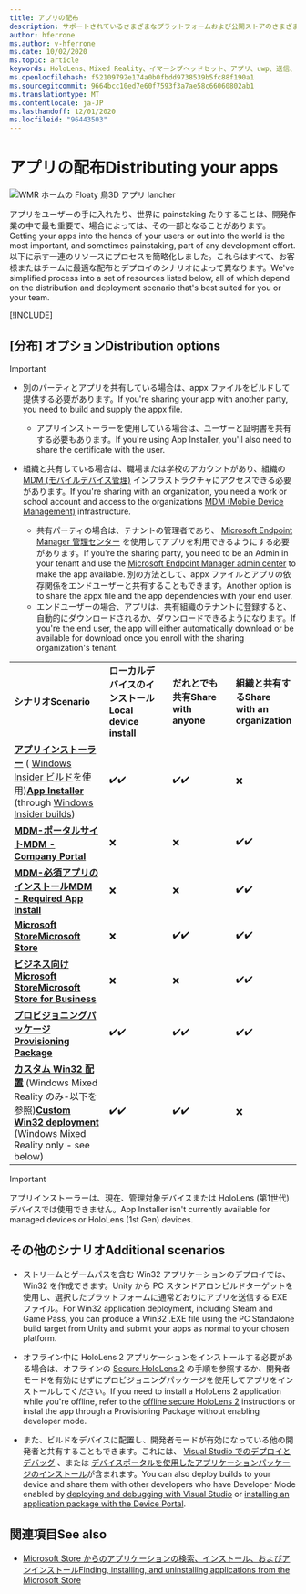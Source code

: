 ```yaml
---
title: アプリの配布
description: サポートされているさまざまなプラットフォームおよび公開ストアのさまざまなディストリビューションオプションの概要です。
author: hferrone
ms.author: v-hferrone
ms.date: 10/02/2020
ms.topic: article
keywords: HoloLens、Mixed Reality、イマーシブヘッドセット、アプリ、uwp、送信、送信、フィルター、メタデータ、システム要件、キーワード、wack、認定、パッケージ、appx、販売促進
ms.openlocfilehash: f52109792e174a0b0fbdd9738539b5fc88f190a1
ms.sourcegitcommit: 9664bcc10ed7e60f7593f3a7ae58c66060802ab1
ms.translationtype: MT
ms.contentlocale: ja-JP
ms.lasthandoff: 12/01/2020
ms.locfileid: "96443503"
---
```

# <a name="distributing-your-apps"></a><span data-ttu-id="68917-104">アプリの配布</span><span class="sxs-lookup"><span data-stu-id="68917-104">Distributing your apps</span></span>

![WMR ホームの Floaty 鳥3D アプリ lancher](images/distribute-hero-image.png)

<span data-ttu-id="68917-106">アプリをユーザーの手に入れたり、世界に painstaking たりすることは、開発作業の中で最も重要で、場合によっては、その一部となることがあります。</span><span class="sxs-lookup"><span data-stu-id="68917-106">Getting your apps into the hands of your users or out into the world is the most important, and sometimes painstaking, part of any development effort.</span></span> <span data-ttu-id="68917-107">以下に示す一連のリソースにプロセスを簡略化しました。これらはすべて、お客様またはチームに最適な配布とデプロイのシナリオによって異なります。</span><span class="sxs-lookup"><span data-stu-id="68917-107">We've simplified process into a set of resources listed below, all of which depend on the distribution and deployment scenario that's best suited for you or your team.</span></span>

[!INCLUDE[](includes/before-submission.md)]

## <a name="distribution-options"></a><span data-ttu-id="68917-108">[分布] オプション</span><span class="sxs-lookup"><span data-stu-id="68917-108">Distribution options</span></span>

> [!IMPORTANT]
> * <span data-ttu-id="68917-109">別のパーティとアプリを共有している場合は、appx ファイルをビルドして提供する必要があります。</span><span class="sxs-lookup"><span data-stu-id="68917-109">If you're sharing your app with another party, you need to build and supply the appx file.</span></span> 
>     * <span data-ttu-id="68917-110">アプリインストーラーを使用している場合は、ユーザーと証明書を共有する必要もあります。</span><span class="sxs-lookup"><span data-stu-id="68917-110">If you're using App Installer, you'll also need to share the certificate with the user.</span></span>
> 
> * <span data-ttu-id="68917-111">組織と共有している場合は、職場または学校のアカウントがあり、組織の [MDM (モバイルデバイス管理)](https://docs.microsoft.com/hololens/hololens-enroll-mdm) インフラストラクチャにアクセスできる必要があります。</span><span class="sxs-lookup"><span data-stu-id="68917-111">If you're sharing with an organization, you need a work or school account and access to the organizations [MDM (Mobile Device Management)](https://docs.microsoft.com/hololens/hololens-enroll-mdm) infrastructure.</span></span>  
>    * <span data-ttu-id="68917-112">共有パーティの場合は、テナントの管理者であり、 [Microsoft Endpoint Manager 管理センター](https://docs.microsoft.com/mem/intune/apps/apps-deploy) を使用してアプリを利用できるようにする必要があります。</span><span class="sxs-lookup"><span data-stu-id="68917-112">If you're the sharing party, you need to be an Admin in your tenant and use the [Microsoft Endpoint Manager admin center](https://docs.microsoft.com/mem/intune/apps/apps-deploy) to make the app available.</span></span> <span data-ttu-id="68917-113">別の方法として、appx ファイルとアプリの依存関係をエンドユーザーと共有することもできます。</span><span class="sxs-lookup"><span data-stu-id="68917-113">Another option is to share the appx file and the app dependencies with your end user.</span></span>
>    * <span data-ttu-id="68917-114">エンドユーザーの場合、アプリは、共有組織のテナントに登録すると、自動的にダウンロードされるか、ダウンロードできるようになります。</span><span class="sxs-lookup"><span data-stu-id="68917-114">If you're the end user, the app will either automatically download or be available for download once you enroll with the sharing organization's tenant.</span></span> 

<table>
<colgroup>
    <col width="33%" />
    <col width="22%" />
    <col width="22%" />
    <col width="22%" />
</colgroup>
<tr>
    <td><span data-ttu-id="68917-115"><strong>シナリオ</strong></span><span class="sxs-lookup"><span data-stu-id="68917-115"><strong>Scenario</strong></span></span></td>
    <td><span data-ttu-id="68917-116"><strong>ローカルデバイスのインストール</strong></span><span class="sxs-lookup"><span data-stu-id="68917-116"><strong>Local device install</strong></span></span></td>
    <td><span data-ttu-id="68917-117"><strong>だれとでも共有</strong></span><span class="sxs-lookup"><span data-stu-id="68917-117"><strong>Share with anyone</strong></span></span></td>
    <td><span data-ttu-id="68917-118"><strong>組織と共有する</strong></span><span class="sxs-lookup"><span data-stu-id="68917-118"><strong>Share with an organization</strong></span></span></td>
</tr>
<tr>
    <td><span data-ttu-id="68917-119"><a href="https://docs.microsoft.com/hololens/app-deploy-app-installer"><strong>アプリインストーラー</strong></a> ( <a href="https://docs.microsoft.com/hololens/hololens-insider">Windows Insider ビルド</a>を使用)</span><span class="sxs-lookup"><span data-stu-id="68917-119"><a href="https://docs.microsoft.com/hololens/app-deploy-app-installer"><strong>App Installer</strong></a> (through <a href="https://docs.microsoft.com/hololens/hololens-insider">Windows Insider builds</a>)</span></span></td>
    <td><span data-ttu-id="68917-120">✔️</span><span class="sxs-lookup"><span data-stu-id="68917-120">✔️</span></span></td>
    <td><span data-ttu-id="68917-121">✔️</span><span class="sxs-lookup"><span data-stu-id="68917-121">✔️</span></span></td>
    <td>❌</td>
</tr>
<tr>
    <td><span data-ttu-id="68917-122"><a href="https://docs.microsoft.com/hololens/app-deploy-app-installer"><strong>MDM-ポータルサイト</strong></a></span><span class="sxs-lookup"><span data-stu-id="68917-122"><a href="https://docs.microsoft.com/hololens/app-deploy-app-installer"><strong>MDM - Company Portal</strong></a></span></span></td>
    <td>❌</td>
    <td>❌</td>
    <td><span data-ttu-id="68917-123">✔️</span><span class="sxs-lookup"><span data-stu-id="68917-123">✔️</span></span></td>
</tr>
<tr>
    <td><span data-ttu-id="68917-124"><a href="https://docs.microsoft.com/hololens/app-deploy-intune"><strong>MDM-必須アプリのインストール</strong></a></span><span class="sxs-lookup"><span data-stu-id="68917-124"><a href="https://docs.microsoft.com/hololens/app-deploy-intune"><strong>MDM - Required App Install</strong></a></span></span></td>
    <td>❌</td>
    <td>❌</td>
    <td><span data-ttu-id="68917-125">✔️</span><span class="sxs-lookup"><span data-stu-id="68917-125">✔️</span></span></td>
</tr>
<tr>
    <td><span data-ttu-id="68917-126"><a href="submitting-an-app-to-the-microsoft-store.md"><strong>Microsoft Store</strong></a></span><span class="sxs-lookup"><span data-stu-id="68917-126"><a href="submitting-an-app-to-the-microsoft-store.md"><strong>Microsoft Store</strong></a></span></span></td>
    <td>❌</td>
    <td><span data-ttu-id="68917-127">✔️</span><span class="sxs-lookup"><span data-stu-id="68917-127">✔️</span></span></td>
    <td><span data-ttu-id="68917-128">✔️</span><span class="sxs-lookup"><span data-stu-id="68917-128">✔️</span></span></td>
</tr>
<tr>
    <td><span data-ttu-id="68917-129"><a href="https://docs.microsoft.com/hololens/app-deploy-store-business"><strong>ビジネス向け Microsoft Store</strong></a></span><span class="sxs-lookup"><span data-stu-id="68917-129"><a href="https://docs.microsoft.com/hololens/app-deploy-store-business"><strong>Microsoft Store for Business</strong></a></span></span></td>
    <td>❌</td>
    <td>❌</td>
    <td><span data-ttu-id="68917-130">✔️</span><span class="sxs-lookup"><span data-stu-id="68917-130">✔️</span></span></td>
</tr>
<tr>
    <td><span data-ttu-id="68917-131"><a href="https://docs.microsoft.com/hololens/app-deploy-provisioning-package"><strong>プロビジョニングパッケージ</strong></a></span><span class="sxs-lookup"><span data-stu-id="68917-131"><a href="https://docs.microsoft.com/hololens/app-deploy-provisioning-package"><strong>Provisioning Package</strong></a></span></span></td>
    <td><span data-ttu-id="68917-132">✔️</span><span class="sxs-lookup"><span data-stu-id="68917-132">✔️</span></span></td>
    <td><span data-ttu-id="68917-133">✔️</span><span class="sxs-lookup"><span data-stu-id="68917-133">✔️</span></span></td>
    <td><span data-ttu-id="68917-134">✔️</span><span class="sxs-lookup"><span data-stu-id="68917-134">✔️</span></span></td>
</tr>
<tr>
    <td><span data-ttu-id="68917-135"><a href="#additional-scenarios"><strong>カスタム Win32 配置</strong></a> (Windows Mixed Reality のみ-以下を参照)</span><span class="sxs-lookup"><span data-stu-id="68917-135"><a href="#additional-scenarios"><strong>Custom Win32 deployment</strong></a> (Windows Mixed Reality only - see below)</span></span></td>
    <td><span data-ttu-id="68917-136">✔️</span><span class="sxs-lookup"><span data-stu-id="68917-136">✔️</span></span></td>
    <td><span data-ttu-id="68917-137">✔️</span><span class="sxs-lookup"><span data-stu-id="68917-137">✔️</span></span></td>
    <td>❌</td>
</tr>
</table>

> [!IMPORTANT]
> <span data-ttu-id="68917-138">アプリインストーラーは、現在、管理対象デバイスまたは HoloLens (第1世代) デバイスでは使用できません。</span><span class="sxs-lookup"><span data-stu-id="68917-138">App Installer isn't currently available for managed devices or HoloLens (1st Gen) devices.</span></span>

## <a name="additional-scenarios"></a><span data-ttu-id="68917-139">その他のシナリオ</span><span class="sxs-lookup"><span data-stu-id="68917-139">Additional scenarios</span></span>

* <span data-ttu-id="68917-140">ストリームとゲームパスを含む Win32 アプリケーションのデプロイでは、Win32 を作成できます。Unity から PC スタンドアロンビルドターゲットを使用し、選択したプラットフォームに通常どおりにアプリを送信する EXE ファイル。</span><span class="sxs-lookup"><span data-stu-id="68917-140">For Win32 application deployment, including Steam and Game Pass, you can produce a Win32 .EXE file using the PC Standalone build target from Unity and submit your apps as normal to your chosen platform.</span></span> 

* <span data-ttu-id="68917-141">オフライン中に HoloLens 2 アプリケーションをインストールする必要がある場合は、オフラインの [Secure HoloLens 2](https://docs.microsoft.com/hololens/hololens-common-scenarios-offline-secure) の手順を参照するか、開発者モードを有効にせずにプロビジョニングパッケージを使用してアプリをインストールしてください。</span><span class="sxs-lookup"><span data-stu-id="68917-141">If you need to install a HoloLens 2 application while you're offline, refer to the [offline secure HoloLens 2](https://docs.microsoft.com/hololens/hololens-common-scenarios-offline-secure) instructions or instal the app through a Provisioning Package without enabling developer mode.</span></span>

* <span data-ttu-id="68917-142">また、ビルドをデバイスに配置し、開発者モードが有効になっている他の開発者と共有することもできます。これには、 [Visual Studio でのデプロイとデバッグ](../develop/platform-capabilities-and-apis/using-visual-studio.md) 、または [デバイスポータルを使用したアプリケーションパッケージのインストール](https://docs.microsoft.com/hololens/holographic-custom-apps#installing-an-application-package-with-the-device-portal)が含まれます。</span><span class="sxs-lookup"><span data-stu-id="68917-142">You can also deploy builds to your device and share them with other developers who have Developer Mode enabled by [deploying and debugging with Visual Studio](../develop/platform-capabilities-and-apis/using-visual-studio.md) or [installing an application package with the Device Portal](https://docs.microsoft.com/hololens/holographic-custom-apps#installing-an-application-package-with-the-device-portal).</span></span>

## <a name="see-also"></a><span data-ttu-id="68917-143">関連項目</span><span class="sxs-lookup"><span data-stu-id="68917-143">See also</span></span>
* [<span data-ttu-id="68917-144">Microsoft Store からのアプリケーションの検索、インストール、およびアンインストール</span><span class="sxs-lookup"><span data-stu-id="68917-144">Finding, installing, and uninstalling applications from the Microsoft Store</span></span>](https://docs.microsoft.com/hololens/holographic-store-apps)

<!-- ## Submitting to the Microsoft Store

You've finally made it to the last step on your distribution journey, actually getting your app into the Microsoft Store! Our [submission guidelines](submitting-an-app-to-the-microsoft-store.md) article will take you through: 

* Partner Center registration 
* Asset preparation
* App packaging
* Testing
* Final submission process

You can even give out free trials to get future consumers excited about your new immersive experience. Once your app is listed on the Microsoft Store you can sit back, engage with your expanding user community, and think about all the new features you want to add! -->